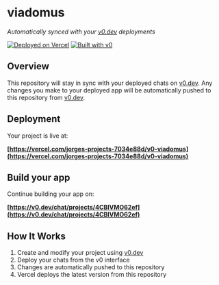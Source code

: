# viadomus

*Automatically synced with your [v0.dev](https://v0.dev) deployments*

[![Deployed on Vercel](https://img.shields.io/badge/Deployed%20on-Vercel-black?style=for-the-badge&logo=vercel)](https://vercel.com/jorges-projects-7034e88d/v0-viadomus)
[![Built with v0](https://img.shields.io/badge/Built%20with-v0.dev-black?style=for-the-badge)](https://v0.dev/chat/projects/4CBIVMO62ef)

## Overview

This repository will stay in sync with your deployed chats on [v0.dev](https://v0.dev).
Any changes you make to your deployed app will be automatically pushed to this repository from [v0.dev](https://v0.dev).

## Deployment

Your project is live at:

**[https://vercel.com/jorges-projects-7034e88d/v0-viadomus](https://vercel.com/jorges-projects-7034e88d/v0-viadomus)**

## Build your app

Continue building your app on:

**[https://v0.dev/chat/projects/4CBIVMO62ef](https://v0.dev/chat/projects/4CBIVMO62ef)**

## How It Works

1. Create and modify your project using [v0.dev](https://v0.dev)
2. Deploy your chats from the v0 interface
3. Changes are automatically pushed to this repository
4. Vercel deploys the latest version from this repository